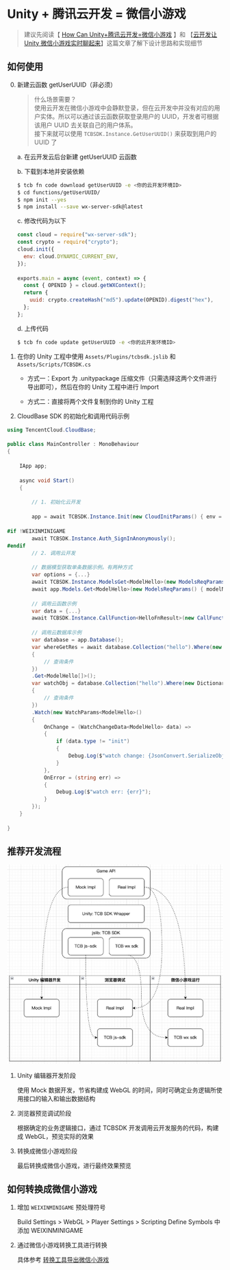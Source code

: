 # Unity + 腾讯云开发 = 微信小游戏

> 建议先阅读【 [How Can Unity+腾讯云开发=微信小游戏](https://mp.weixin.qq.com/s/RTmWhx7BUytSA3fCWfBb3g) 】和 【[云开发让 Unity 微信小游戏实时聊起来](https://mp.weixin.qq.com/s/FxLga4VcV0Uxnhoy3MWxLw)】这篇文章了解下设计思路和实现细节

## 如何使用

0. 新建云函数 getUserUUID（非必须）

   > 什么场景需要？  
   > 使用云开发在微信小游戏中会静默登录，但在云开发中并没有对应的用户实体。所以可以通过该云函数获取登录用户的 UUID，开发者可根据该用户 UUID 去关联自己的用户体系。  
   > 接下来就可以使用 `TCBSDK.Instance.GetUserUUID()` 来获取到用户的 UUID 了

   a. 在云开发云后台新建 getUserUUID 云函数

   b. 下载到本地并安装依赖

   ```sh
   $ tcb fn code download getUserUUID -e <你的云开发环境ID>
   $ cd functions/getUserUUID/
   $ npm init --yes
   $ npm install --save wx-server-sdk@latest
   ```

   c. 修改代码为以下

   ```js
   const cloud = require("wx-server-sdk");
   const crypto = require("crypto");
   cloud.init({
     env: cloud.DYNAMIC_CURRENT_ENV,
   });

   exports.main = async (event, context) => {
     const { OPENID } = cloud.getWXContext();
     return {
       uuid: crypto.createHash("md5").update(OPENID).digest("hex"),
     };
   };
   ```

   d. 上传代码

   ```sh
   $ tcb fn code update getUserUUID -e <你的云开发环境ID>
   ```

1. 在你的 Unity 工程中使用 `Assets/Plugins/tcbsdk.jslib` 和 `Assets/Scripts/TCBSDK.cs`

   - 方式一：Export 为 .unitypackage 压缩文件（只需选择这两个文件进行导出即可），然后在你的 Unity 工程中进行 Import

   - 方式二：直接将两个文件复制到你的 Unity 工程

2. CloudBase SDK 的初始化和调用代码示例

```c#
using TencentCloud.CloudBase;

public class MainController : MonoBehaviour
{

    IApp app;

    async void Start()
    {

        // 1. 初始化云开发

        app = await TCBSDK.Instance.Init(new CloudInitParams() { env = "你的云开发环境 ID" });

#if !WEIXINMINIGAME
        await TCBSDK.Instance.Auth_SignInAnonymously();
#endif
        // 2. 调用云开发

        // 数据模型获取单条数据示例。有两种方式
        var options = {...}
        await TCBSDK.Instance.ModelsGet<ModelHello>(new ModelsReqParams() { modelName = "hello", options = options });
        await app.Models.Get<ModelHello>(new ModelsReqParams() { modelName = "hello", options = options });

        // 调用云函数示例
        var data = {...}
        await TCBSDK.Instance.CallFunction<HelloFnResult>(new CallFunctionParams() { name = "helloFn", data = data });

        // 调用云数据库示例
        var database = app.Database();
        var whereGetRes = await database.Collection("hello").Where(new Dictionary<string, object>
        {
            // 查询条件
        })
        .Get<ModelHello[]>();
        var watchObj = database.Collection("hello").Where(new Dictionary<string, object>
        {
            // 查询条件
        })
        .Watch(new WatchParams<ModelHello>()
        {
            OnChange = (WatchChangeData<ModelHello> data) =>
            {
                if (data.type != "init")
                {
                    Debug.Log($"watch change: {JsonConvert.SerializeObject(data.docChanges)}");
                }
            },
            OnError = (string err) =>
            {
                Debug.Log($"watch err: {err}");
            }
        });
    }

}
```

## 推荐开发流程

![](Docs/Images/7.png)

1. Unity 编辑器开发阶段

   使用 Mock 数据开发，节省构建成 WebGL 的时间，同时可确定业务逻辑所使用接口的输入和输出数据结构

2. 浏览器预览调试阶段

   根据确定的业务逻辑接口，通过 TCBSDK 开发调用云开发服务的代码，构建成 WebGL，预览实际的效果

3. 转换成微信小游戏阶段

   最后转换成微信小游戏，进行最终效果预览

## 如何转换成微信小游戏

1. 增加 `WEIXINMINIGAME` 预处理符号

   Build Settings > WebGL > Player Settings > Scripting Define Symbols 中添加 WEIXINMINIGAME

2. 通过微信小游戏转换工具进行转换

   具体参考 [转换工具导出微信小游戏](https://wechat-miniprogram.github.io/minigame-unity-webgl-transform/Design/Transform.html)
